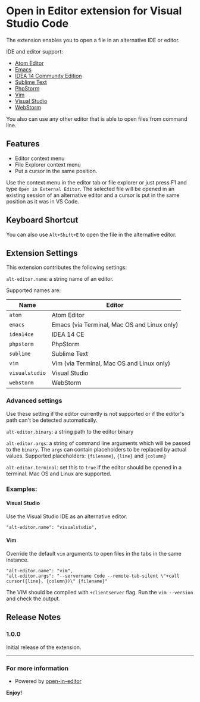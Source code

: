 # Open in Editor extension for Visual Studio Code

The extension enables you to open a file in an alternative IDE or editor.

IDE and editor support:

-   [Atom Editor](https://atom.io/)
-   [Emacs](https://www.gnu.org/software/emacs/)
-   [IDEA 14 Community Edition](https://www.jetbrains.com/idea/download/)
-   [Sublime Text](http://www.sublimetext.com/)
-   [PhpStorm](https://www.jetbrains.com/phpstorm/)
-   [Vim](http://www.vim.org/)
-   [Visual Studio](https://www.visualstudio.com/)
-   [WebStorm](https://www.jetbrains.com/webstorm/)

You also can use any other editor that is able to open files from command line.

## Features

<!--![feature X](images/feature-x.png)-->

-   Editor context menu
-   File Explorer context menu
-   Put a cursor in the same position.

Use the context menu in the editor tab or file explorer or just press F1 and type `Open in External Editor`. The selected file will be opened in an existing session of an alternative editor and a cursor is put in the same position as it was in VS Code.

## Keyboard Shortcut

You can also use `Alt+Shift+E` to open the file in the alternative editor.

## Extension Settings

This extension contributes the following settings:

`alt-editor.name`: a string name of an editor.

Supported names are:

| Name           | Editor                                      |
| -------------- | ------------------------------------------- |
| `atom`         | Atom Editor                                 |
| `emacs`        | Emacs (via Terminal, Mac OS and Linux only) |
| `idea14ce`     | IDEA 14 CE                                  |
| `phpstorm`     | PhpStorm                                    |
| `sublime`      | Sublime Text                                |
| `vim`          | Vim (via Terminal, Mac OS and Linux only)   |
| `visualstudio` | Visual Studio                               |
| `webstorm`     | WebStorm                                    |

### Advanced settings

Use these setting if the editor currently is not supported or if the editor's path can't be detected automatically.

`alt-editor.binary`: a string path to the editor binary

`alt-editor.args`: a string of command line arguments which will be passed to the `binary`. The `args` can contain placeholders to be replaced by actual values. Supported placeholders: `{filename}`, `{line}` and `{column}`

`alt-editor.terminal`: set this to `true` if the editor should be opened in a terminal. Mac OS and Linux are supported.

### Examples:

#### Visual Studio

Use the Visual Studio IDE as an alternative editor.

    "alt-editor.name": "visualstudio",

#### Vim

Override the default `vim` arguments to open files in the tabs in the same instance.

    "alt-editor.name": "vim",
    "alt-editor.args": "--servername Code --remote-tab-silent \"+call cursor({line}, {column})\" {filename}"

The VIM should be compiled with `+clientserver` flag. Run the `vim --version` and check the output.

## Release Notes

### 1.0.0

Initial release of the extension.

* * *

### For more information

-   Powered by [open-in-editor](https://github.com/lahmatiy/open-in-editor)

**Enjoy!**
